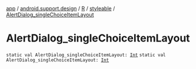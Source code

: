 [app](../../../index.md) / [android.support.design](../../index.md) / [R](../index.md) / [styleable](index.md) / [AlertDialog_singleChoiceItemLayout](./-alert-dialog_single-choice-item-layout.md)

# AlertDialog_singleChoiceItemLayout

`static val AlertDialog_singleChoiceItemLayout: `[`Int`](https://kotlinlang.org/api/latest/jvm/stdlib/kotlin/-int/index.html)
`static val AlertDialog_singleChoiceItemLayout: `[`Int`](https://kotlinlang.org/api/latest/jvm/stdlib/kotlin/-int/index.html)